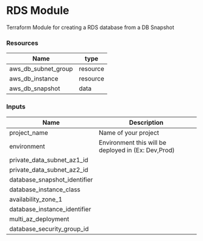 <h1>RDS Module</h1>
Terraform Module for creating a RDS database from a DB Snapshot

<h3>Resources</h3>

| Name | type |
| --- | --- |
| aws_db_subnet_group | resource |
| aws_db_instance | resource |
| aws_db_snapshot | data |


<h3>Inputs</h3>

| Name | Description |
| --- | --- |
| project_name | Name of your project |
| environment | Environment this will be deployed in (Ex: Dev,Prod) |
| private_data_subnet_az1_id |   |
| private_data_subnet_az2_id |   |
| database_snapshot_identifier |   |
| database_instance_class |   |
| availability_zone_1 |   |
| database_instance_identifier |   |
| multi_az_deployment |   |
| database_security_group_id |   |